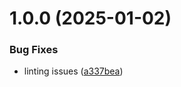 # 1.0.0 (2025-01-02)


### Bug Fixes

* linting issues ([a337bea](https://github.com/emre88tosun/news-cs/commit/a337bea4a03f3719ff71d0b5dea4554493495a70))
